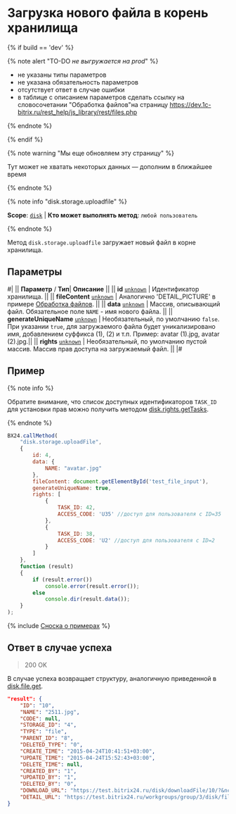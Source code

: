 # Загрузка нового файла в корень хранилища

{% if build == 'dev' %}

{% note alert "TO-DO _не выгружается на prod_" %}

- не указаны типы параметров
- не указана обязательность параметров
- отсутствует ответ в случае ошибки
- в таблице с описанием параметров сделать ссылку на словосочетании "Обработка файлов"на страницу https://dev.1c-bitrix.ru/rest_help/js_library/rest/files.php

{% endnote %}

{% endif %}

{% note warning "Мы еще обновляем эту страницу" %}

Тут может не хватать некоторых данных — дополним в ближайшее время

{% endnote %}

{% note info "disk.storage.uploadfile" %}

**Scope**: [`disk`](../../scopes/permissions.md) | **Кто может выполнять метод**: `любой пользователь`

{% endnote %}

Метод `disk.storage.uploadfile` загружает новый файл в корне хранилища.

## Параметры

#|
||  **Параметр** / **Тип**| **Описание** ||
|| **id**
[`unknown`](../../data-types.md) | Идентификатор хранилища. ||
|| **fileContent**
[`unknown`](../../data-types.md) | Аналогично 'DETAIL_PICTURE' в примере [Обработка файлов](.). ||
|| **data**
[`unknown`](../../data-types.md) | Массив, описывающий файл. Обязательное поле `NAME` - имя нового файла. ||
|| **generateUniqueName**
[`unknown`](../../data-types.md) | Необязательный, по умолчанию `false`. При указании `true`, для загружаемого файла будет уникализировано имя, добавлением суффикса (1), (2) и т.п. Пример: avatar (1).jpg, avatar (2).jpg.||
|| **rights**
[`unknown`](../../data-types.md) | Необязательный, по умолчанию пустой массив. Массив прав доступа на загружаемый файл. ||
|#

## Пример

{% note info %}

Обратите внимание, что список доступных идентификаторов `TASK_ID` для установки прав можно получить методом [disk.rights.getTasks](../rights/disk-rights-get-tasks.md).

{% endnote %}

```js
BX24.callMethod(
    "disk.storage.uploadFile",
    {
        id: 4,
        data: {
            NAME: "avatar.jpg"
        },
        fileContent: document.getElementById('test_file_input'),
        generateUniqueName: true,
        rights: [
            {
                TASK_ID: 42,
                ACCESS_CODE: 'U35' //доступ для пользователя с ID=35
            },
            {
                TASK_ID: 38,
                ACCESS_CODE: 'U2' //доступ для пользователя с ID=2
            }
        ]
    },
    function (result)
    {
        if (result.error())
            console.error(result.error());
        else
            console.dir(result.data());
    }
);
```
{% include [Сноска о примерах](../../../_includes/examples.md) %}

## Ответ в случае успеха

> 200 OK

В случае успеха возвращает структуру, аналогичную приведенной в [disk.file.get](../file/disk-file-get.md).

```json
"result": {
    "ID": "10",
    "NAME": "2511.jpg",
    "CODE": null,
    "STORAGE_ID": "4",
    "TYPE": "file",
    "PARENT_ID": "8",
    "DELETED_TYPE": "0",
    "CREATE_TIME": "2015-04-24T10:41:51+03:00",
    "UPDATE_TIME": "2015-04-24T15:52:43+03:00",
    "DELETE_TIME": null,
    "CREATED_BY": "1",
    "UPDATED_BY": "1",
    "DELETED_BY": "0",
    "DOWNLOAD_URL": "https://test.bitrix24.ru/disk/downloadFile/10/?&ncc=1&filename=2511.jpg&auth=******",
    "DETAIL_URL": "https://test.bitrix24.ru/workgroups/group/3/disk/file/2511.jpg"
}
```